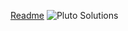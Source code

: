 [Readme](https://github.com/plutosolutions/plutosols-angularjs-quickstart/wiki)
![Pluto Solutions](https://github.com/plutosolutions/plutoSolutions-common/blob/master/images/logo%203d%201280x720/pluto-logo-quartz%201280x720.png)
